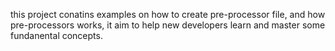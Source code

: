 this project conatins examples on how to create pre-processor file, and how pre-processors works, it aim to help new developers learn and master some fundanental concepts.
